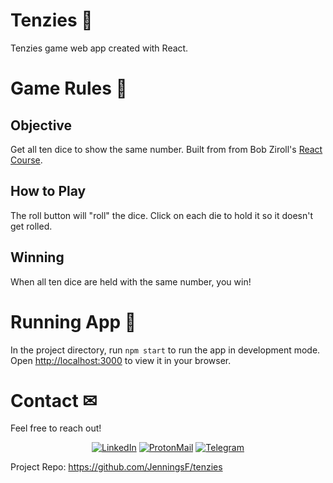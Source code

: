 # Tenzies &#x1F3B2;

Tenzies game web app created with React.

# Game Rules &#x1F4D5;

## Objective

Get all ten dice to show the same number. Built from from Bob Ziroll's [React Course](https://youtu.be/bMknfKXIFA8).

## How to Play

The roll button will "roll" the dice. Click on each die to hold it so it doesn't get rolled.

## Winning

When all ten dice are held with the same number, you win!

# Running App &#x1F680;

In the project directory, run `npm start` to run the app in development mode.\
Open [http://localhost:3000](http://localhost:3000) to view it in your browser.

# Contact &#x2709;
Feel free to reach out!

<div align="center">

[![LinkedIn][LinkedIn-shield]][LinkedIn-url]
[![ProtonMail][ProtonMail-shield]][ProtonMail-url]
[![Telegram][Telegram-shield]][Telegram-url]

</div>

<!-- Live Version: https://jennings.github.io/tenzies -->

Project Repo: https://github.com/JenningsF/tenzies

<!-- Links & Images -->
[yelp-camp-screenshot]: images/yelp-camp-screenshot.png "Screenshot of YelpCamp app"
[mongosh-screenshot]: images/mongosh-screenshot.png "Screenshot of MongoDB Shell showing the user ObjectID"
[colt-url]: https://www.udemy.com/user/coltsteele/
[HTML-shield]: https://img.shields.io/badge/HTML5-E34F26?style=flat-square&logo=html5&logoColor=white 
[HTML-url]: https://developer.mozilla.org/en-US/docs/Web/HTML
[CSS-shield]: https://img.shields.io/badge/CSS3-1572B6?style=flat-square&logo=css3&logoColor=white
[CSS-url]: https://developer.mozilla.org/en-US/docs/Web/CSS
[JavaScript-shield]: https://img.shields.io/badge/JavaScript-323330?style=flat-square&logo=javascript&logoColor=F7DF1E
[JavaScript-url]: https://developer.mozilla.org/en-US/docs/Web/JavaScript
[Node.js-shield]: https://img.shields.io/badge/Nodejs-43853d?style=flat-square&logo=Node.js&logoColor=white
[Node.js-url]: https://nodejs.org/en/
[MongoDB-shield]: https://img.shields.io/badge/MongoDB-47a248?style=flat-square&logo=MongoDB&logoColor=white
[MongoDB-url]: https://www.mongodb.com/
[Git-shield]: https://img.shields.io/badge/Git-F05032?style=flat-square&logo=git&logoColor=white
[Git-url]: https://git-scm.com/
[Bootstrap-shield]: https://img.shields.io/badge/Boostrap-7952B3?style=flat-square&logo=bootstrap&logoColor=white
[Bootstrap-url]: https://getbootstrap.com/
[Render-shield]: https://img.shields.io/badge/Render-323330?style=flat-square&logo=Render&logoColor=46E3B7
[Render-url]: https://render.com/
[LinkedIn-shield]: https://img.shields.io/badge/LinkedIn-323330?style=for-the-badge&logo=linkedin&logoColor=0077B5
[LinkedIn-url]: https://www.linkedin.com/in/jennings-fairchild/
[ProtonMail-shield]: https://img.shields.io/badge/ProtonMail-323330?style=for-the-badge&logo=protonmail&logoColor=8B89CC
[ProtonMail-url]: mailto:jenningsf@protonmail.com
[Telegram-shield]: https://img.shields.io/badge/Telegram-323330?style=for-the-badge&logo=telegram&logoColor=26A5E4
[Telegram-url]: https://t.me/jenningsf/